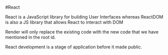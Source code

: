 #React

React is a JavaScript library for building User Interfaces whereas ReactDOM is also a JS library that allows React to interact with DOM

Render will only replace the existing code with the new code that we have mentioned in the root id.

React development is a stage of application before it made public.
